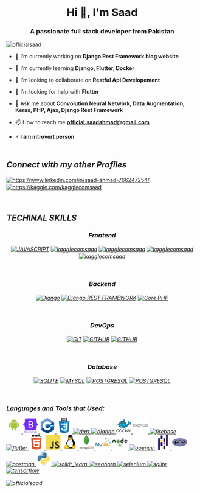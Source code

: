 <h1 align="center">Hi 👋, I'm Saad</h1>
<h3 align="center">A passionate full stack developer from Pakistan</h3>

<p align="left"> <a href="https://github.com/ryo-ma/github-profile-trophy"><img src="https://github-profile-trophy.vercel.app/?username=officialsaad" alt="officialsaad" /></a> </p>

- 🔭 I’m currently working on **Django Rest Framework blog website**

- 🌱 I’m currently learning **Django, Flutter, Docker**

- 👯 I’m looking to collaborate on **Restful Api Developement**

- 🤝 I’m looking for help with **Flutter**

- 💬 Ask me about **Convolution Neural Network, Data Augmentation, Keras, PHP, Ajax, Django Rest Framework**

- 📫 How to reach me **official.saadahmad@gmail.com**

- ⚡ **I am introvert person**
  <br>
  <br>

<h2 align="left"><i>Connect with my other Profiles</i></h2>

<p align="left">
<a href="https://linkedin.com/in/https://www.linkedin.com/in/saad-ahmad-766247254/" target="_blank"><img align="center" src="https://img.shields.io/badge/LinkedIn-0A66C2.svg?style=for-the-badge&logo=LinkedIn&logoColor=white" alt="https://www.linkedin.com/in/saad-ahmad-766247254/" height="25" /></a>
<a href="https://kaggle.com/kagglecomsaad" target="_blank"><img align="center" src="https://img.shields.io/badge/Kaggle-035a7d.svg?style=for-the-badge&logo=Kaggle&logoColor=white" alt="https://kaggle.com/kagglecomsaad" height="30" /></a>
</p><br>

<h2 align="left"><i>TECHINAL SKILLS</i></h2>

<h3 align="Center"><i>Frontend<i></h3>
<p align="center"> 
<a href="https://www.w3schools.com/js/default.asp" target="_blank"><img align="center" src="https://img.shields.io/badge/JavaScript-F7DF1E.svg?style=for-the-badge&logo=JavaScript&logoColor=black" alt="JAVASCRIPT" height="25" /></a>
<a href="https://kaggle.com/kagglecomsaad" target="_blank_"><img align="center" src="https://img.shields.io/badge/jQuery-0769AD.svg?style=for-the-badge&logo=jQuery&logoColor=white" alt="kagglecomsaad" height="25" /></a>
<a href="https://kaggle.com/kagglecomsaad" target="_blank"><img align="center" src="https://img.shields.io/badge/HTML5-E34F26.svg?style=for-the-badge&logo=HTML5&logoColor=white" alt="kagglecomsaad" height="25" /></a>
<a href="https://kaggle.com/kagglecomsaad" target="_blank"><img align="center" src="https://img.shields.io/badge/CSS3-1572B6.svg?style=for-the-badge&logo=CSS3&logoColor=white" alt="kagglecomsaad" height="25" /></a>
<a href="https://kaggle.com/kagglecomsaad" target="_blank"><img align="center" src="https://img.shields.io/badge/Tailwind%20CSS-035a7d.svg?style=for-the-badge&logo=Tailwind-CSS&logoColor=white" alt="kagglecomsaad" height="25" /></a>
</p><br>

<h3 align="Center"><i>Backend<i></h3>
<p align="center"> 
<a href="https://www.djangoproject.com/" target="_blank"><img align="center" src="https://img.shields.io/badge/Django-092E20.svg?style=for-the-badge&logo=Django&logoColor=white" alt="Django" height="25" /></a>
<a href="https://www.django-rest-framework.org/" target="_blank"><img align="center" src="https://img.shields.io/badge/DJANGO-REST-ff1709?style=for-the-badge&logo=django&logoColor=white&color=ff1709&labelColor=gray" alt="Django REST FRAMEWORK" height="25" /></a>
<a href="https://www.php.net/" target="_blank"><img align="center" src="https://img.shields.io/badge/PHP-777BB4.svg?style=for-the-badge&logo=PHP&logoColor=white" alt="Core PHP" height="25" /></a>
</p><br>

<h3 align="Center"><i>DevOps<i></h3>
<p align="center"> 
<a href="https://linkedin.com/in/https://www.linkedin.com/in/saad-ahmad-766247254/" target="_blank"><img align="center" src="https://img.shields.io/badge/Git-F05032.svg?style=for-the-badge&logo=Git&logoColor=white" alt="GIT" height="25" /></a>
<a href="#" target="_blank"><img align="center" src="https://img.shields.io/badge/GitHub-181717.svg?style=for-the-badge&logo=GitHub&logoColor=white" alt="GITHUB" height="25" /></a>
<a href="#" target="_blank"><img align="center" src="https://img.shields.io/badge/Docker-2496ED.svg?style=for-the-badge&logo=Docker&logoColor=white" alt="GITHUB" height="25" /></a>
</p><br>

<h3 align="Center"><i>Database<i></h3>
<p align="center"> 
<a href="#" target="_blank"><img align="center" src="https://img.shields.io/badge/SQLite-003B57.svg?style=for-the-badge&logo=SQLite&logoColor=white" alt="SQLITE" height="25" /></a>
<a href="#" target="_blank"><img align="center" src="https://img.shields.io/badge/MySQL-4479A1.svg?style=for-the-badge&logo=MySQL&logoColor=white" alt="MYSQL" height="25" /></a>
<a href="#" target="_blank"><img align="center" src="https://img.shields.io/badge/PostgreSQL-4169E1.svg?style=for-the-badge&logo=PostgreSQL&logoColor=white" alt="POSTGRESQL" height="25" /></a>
<a href="#" target="_blank"><img align="center" src="https://img.shields.io/badge/Firebase-DD2C00.svg?style=for-the-badge&logo=Firebase&logoColor=white" alt="POSTGRESQL" height="25" /></a>
</p><br>


<h3 align="left">Languages and Tools that Used:</h3>
<p align="left"> <a href="https://developer.android.com" target="_blank" rel="noreferrer"> <img src="https://raw.githubusercontent.com/devicons/devicon/master/icons/android/android-original-wordmark.svg" alt="android" width="40" height="40"/> </a> <a href="https://getbootstrap.com" target="_blank" rel="noreferrer"> <img src="https://raw.githubusercontent.com/devicons/devicon/master/icons/bootstrap/bootstrap-plain-wordmark.svg" alt="bootstrap" width="40" height="40"/> </a> <a href="https://www.w3schools.com/cpp/" target="_blank" rel="noreferrer"> <img src="https://raw.githubusercontent.com/devicons/devicon/master/icons/cplusplus/cplusplus-original.svg" alt="cplusplus" width="40" height="40"/> </a> <a href="https://www.w3schools.com/css/" target="_blank" rel="noreferrer"> <img src="https://raw.githubusercontent.com/devicons/devicon/master/icons/css3/css3-original-wordmark.svg" alt="css3" width="40" height="40"/> </a> <a href="https://dart.dev" target="_blank" rel="noreferrer"> <img src="https://www.vectorlogo.zone/logos/dartlang/dartlang-icon.svg" alt="dart" width="40" height="40"/> </a> <a href="https://www.djangoproject.com/" target="_blank" rel="noreferrer"> <img src="https://cdn.worldvectorlogo.com/logos/django.svg" alt="django" width="40" height="40"/> </a> <a href="https://www.docker.com/" target="_blank" rel="noreferrer"> <img src="https://raw.githubusercontent.com/devicons/devicon/master/icons/docker/docker-original-wordmark.svg" alt="docker" width="40" height="40"/> </a> <a href="https://expressjs.com" target="_blank" rel="noreferrer"> <img src="https://raw.githubusercontent.com/devicons/devicon/master/icons/express/express-original-wordmark.svg" alt="express" width="40" height="40"/> </a> <a href="https://firebase.google.com/" target="_blank" rel="noreferrer"> <img src="https://www.vectorlogo.zone/logos/firebase/firebase-icon.svg" alt="firebase" width="40" height="40"/> </a> <a href="https://flutter.dev" target="_blank" rel="noreferrer"> <img src="https://www.vectorlogo.zone/logos/flutterio/flutterio-icon.svg" alt="flutter" width="40" height="40"/> </a> <a href="https://www.w3.org/html/" target="_blank" rel="noreferrer"> <img src="https://raw.githubusercontent.com/devicons/devicon/master/icons/html5/html5-original-wordmark.svg" alt="html5" width="40" height="40"/> </a> <a href="https://developer.mozilla.org/en-US/docs/Web/JavaScript" target="_blank" rel="noreferrer"> <img src="https://raw.githubusercontent.com/devicons/devicon/master/icons/javascript/javascript-original.svg" alt="javascript" width="40" height="40"/> </a> <a href="https://www.linux.org/" target="_blank" rel="noreferrer"> <img src="https://raw.githubusercontent.com/devicons/devicon/master/icons/linux/linux-original.svg" alt="linux" width="40" height="40"/> </a> <a href="https://www.mongodb.com/" target="_blank" rel="noreferrer"> <img src="https://raw.githubusercontent.com/devicons/devicon/master/icons/mongodb/mongodb-original-wordmark.svg" alt="mongodb" width="40" height="40"/> </a> <a href="https://www.mysql.com/" target="_blank" rel="noreferrer"> <img src="https://raw.githubusercontent.com/devicons/devicon/master/icons/mysql/mysql-original-wordmark.svg" alt="mysql" width="40" height="40"/> </a> <a href="https://nodejs.org" target="_blank" rel="noreferrer"> <img src="https://raw.githubusercontent.com/devicons/devicon/master/icons/nodejs/nodejs-original-wordmark.svg" alt="nodejs" width="40" height="40"/> </a> <a href="https://opencv.org/" target="_blank" rel="noreferrer"> <img src="https://www.vectorlogo.zone/logos/opencv/opencv-icon.svg" alt="opencv" width="40" height="40"/> </a> <a href="https://pandas.pydata.org/" target="_blank" rel="noreferrer"> <img src="https://raw.githubusercontent.com/devicons/devicon/2ae2a900d2f041da66e950e4d48052658d850630/icons/pandas/pandas-original.svg" alt="pandas" width="40" height="40"/> </a> <a href="https://www.php.net" target="_blank" rel="noreferrer"> <img src="https://raw.githubusercontent.com/devicons/devicon/master/icons/php/php-original.svg" alt="php" width="40" height="40"/> </a> <a href="https://postman.com" target="_blank" rel="noreferrer"> <img src="https://www.vectorlogo.zone/logos/getpostman/getpostman-icon.svg" alt="postman" width="40" height="40"/> </a> <a href="https://www.python.org" target="_blank" rel="noreferrer"> <img src="https://raw.githubusercontent.com/devicons/devicon/master/icons/python/python-original.svg" alt="python" width="40" height="40"/> </a> <a href="https://scikit-learn.org/" target="_blank" rel="noreferrer"> <img src="https://upload.wikimedia.org/wikipedia/commons/0/05/Scikit_learn_logo_small.svg" alt="scikit_learn" width="40" height="40"/> </a> <a href="https://seaborn.pydata.org/" target="_blank" rel="noreferrer"> <img src="https://seaborn.pydata.org/_images/logo-mark-lightbg.svg" alt="seaborn" width="40" height="40"/> </a> <a href="https://www.selenium.dev" target="_blank" rel="noreferrer"> <img src="https://raw.githubusercontent.com/detain/svg-logos/780f25886640cef088af994181646db2f6b1a3f8/svg/selenium-logo.svg" alt="selenium" width="40" height="40"/> </a> <a href="https://www.sqlite.org/" target="_blank" rel="noreferrer"> <img src="https://www.vectorlogo.zone/logos/sqlite/sqlite-icon.svg" alt="sqlite" width="40" height="40"/> </a> <a href="https://www.tensorflow.org" target="_blank" rel="noreferrer"> <img src="https://www.vectorlogo.zone/logos/tensorflow/tensorflow-icon.svg" alt="tensorflow" width="40" height="40"/> </a> </p>

<p><img align="center" src="https://github-readme-stats.vercel.app/api/top-langs?username=officialsaad&show_icons=true&locale=en&layout=compact" alt="officialsaad" /></p>



